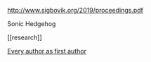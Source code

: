 http://www.sigbovik.org/2019/proceedings.pdf

Sonic Hedgehog

[[research]]

[Every author as first author](https://arxiv.org/pdf/2304.01393.pdf)
